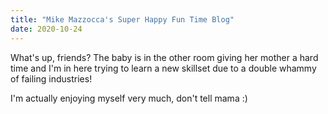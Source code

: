 ```yaml
---
title: "Mike Mazzocca's Super Happy Fun Time Blog"
date: 2020-10-24
---
```


What's up, friends?  The baby is in the other room giving her mother a hard time and I'm in here trying to learn a new skillset due to a double whammy of failing industries!

I'm actually enjoying myself very much, don't tell mama :)
